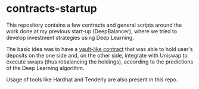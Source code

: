 # contracts-startup

This repository contains a few contracts and general scripts around the work done at my previous start-up (DeepBalancer), 
where we tried to develop investment strategies using Deep Learning.

The basic idea was to have a [vault-like contract](./ethereum/contracts/DeepBalancerPool.sol) that was able to hold user's deposits on the one side and, on the other side,
integrate with Uniswap to execute swaps (thus rebalancing the holdings), according to the predictions of the Deep Learning algorithm.

Usage of tools like Hardhat and Tenderly are also present in this repo.

